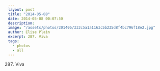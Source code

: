 ```yaml
---
layout: post
title: "2014-05-08"
date: 2014-05-08 00:07:50
description: 
image: "/assets/photos/201405/333c5a1a1163c5b235d8f4bc796f18e2.jpg"
author: Elise Plain
excerpt: 287. Viva
tags: 
  - photos
  - all
---
```


287. Viva
<p></p>
